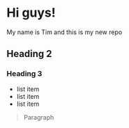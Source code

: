 # Hi guys!

My name is Tim and this is my new repo

## Heading 2
### Heading 3

* list item
* list item
* list item

> Paragraph
